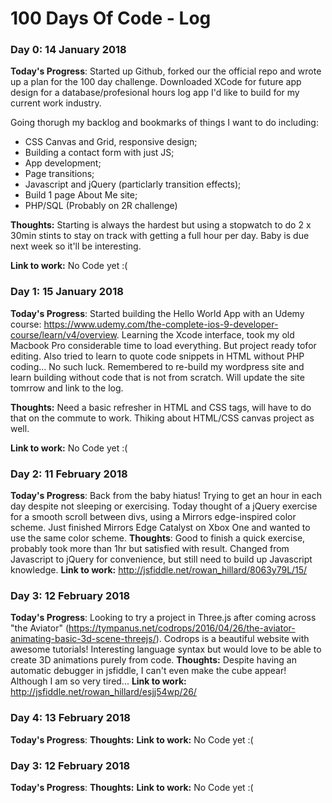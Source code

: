 # 100 Days Of Code - Log

### Day 0: 14 January 2018

**Today's Progress**: Started up Github, forked our the official repo and wrote up a plan for the 100 day challenge. Downloaded XCode for future app design for a database/profesional hours log app I'd like to build for my current work industry.

Going thorugh my backlog and bookmarks of things I want to do including:
- CSS Canvas and Grid, responsive design;
- Building a contact form with just JS;
- App development;
- Page transitions;
- Javascript and jQuery (particlarly transition effects);
- Build 1 page About Me site;
- PHP/SQL (Probably on 2R challenge)

**Thoughts:** Starting is always the hardest but using a stopwatch to do 2 x 30min stints to stay on track with getting a full hour per day. Baby is due next week so it'll be interesting. 

**Link to work:** No Code yet :(


### Day 1: 15 January 2018

**Today's Progress**: Started building the Hello World App with an Udemy course: https://www.udemy.com/the-complete-ios-9-developer-course/learn/v4/overview. Learning the Xcode interface, took my old Macbook Pro considerable time to load everything. But project ready tofor editing.  Also tried to learn to quote code snippets in HTML without PHP coding... No such luck. Remembered to re-build my wordpress site and learn building without code that is not from scratch. Will update the site tomrrow  and link to the log.

**Thoughts:** Need a basic refresher in HTML and CSS tags, will have to do that on the commute to work. Thiking about HTML/CSS canvas project as well.

**Link to work:** No Code yet :(

### Day 2: 11 February 2018

**Today's Progress**: Back from the baby hiatus! Trying to get an hour in each day despite not sleeping or exercising. Today thought of a jQuery exercise for a smooth scroll between divs, using a Mirrors edge-inspired color scheme. Just finished Mirrors Edge Catalyst on Xbox One and wanted to use the same color scheme. 
**Thoughts**: Good to finish a quick exercise, probably took more than 1hr but satisfied with result. Changed from Javascript to jQuery for convenience, but still need to build up Javascript knowledge. 
**Link to work:** http://jsfiddle.net/rowan_hillard/8063y79L/15/


### Day 3: 12 February 2018

**Today's Progress**: Looking to try a project in Three.js after coming across "the Aviator" (https://tympanus.net/codrops/2016/04/26/the-aviator-animating-basic-3d-scene-threejs/). Codrops is a beautiful website with awesome tutorials! Interesting language syntax but would love to be able to create 3D animations purely from code. 
**Thoughts:** Despite having an automatic debugger in jsfiddle, I can't even make the cube appear! Although I am so very tired...
**Link to work:** http://jsfiddle.net/rowan_hillard/esjj54wp/26/

### Day 4: 13 February 2018

**Today's Progress**: 
**Thoughts:** 
**Link to work:** No Code yet :(


### Day 3: 12 February 2018

**Today's Progress**: 
**Thoughts:** 
**Link to work:** No Code yet :(
